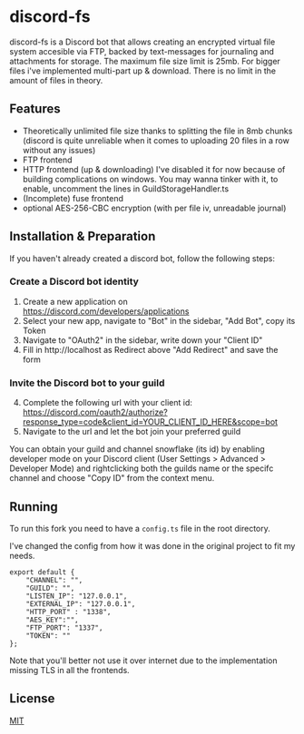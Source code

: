 # discord-fs

discord-fs is a Discord bot that allows creating an encrypted virtual file system accesible via FTP, backed by text-messages for journaling and attachments for storage. The maximum file size limit is 25mb. For bigger files i've implemented multi-part up & download. There is no limit in the amount of files in theory. 

## Features
* Theoretically unlimited file size thanks to splitting the file in 8mb chunks (discord is quite unreliable when it comes to uploading 20 files in a row without any issues)
* FTP frontend
* HTTP frontend (up & downloading) 
    I've disabled it for now because of building complications on windows. You may wanna tinker with it, to enable, uncomment the lines in GuildStorageHandler.ts
* (Incomplete) fuse frontend
* optional AES-256-CBC encryption (with per file iv, unreadable journal)

## Installation & Preparation

If you haven't already created a discord bot, follow the following steps:

### Create a Discord bot identity
1. Create a new application on https://discord.com/developers/applications
2. Select your new app, navigate to "Bot" in the sidebar, "Add Bot", copy its Token
3. Navigate to "OAuth2" in the sidebar, write down your "Client ID" 
4. Fill in http://localhost as Redirect above "Add Redirect" and save the form

### Invite the Discord bot to your guild
4. Complete the following url with your client id:
    https://discord.com/oauth2/authorize?response_type=code&client_id=YOUR_CLIENT_ID_HERE&scope=bot
5. Navigate to the url and let the bot join your preferred guild

You can obtain your guild and channel snowflake (its id) by enabling developer mode on your Discord client  (User Settings > Advanced > Developer Mode)
and rightclicking both the guilds name or the specifc channel and choose "Copy ID" from the context menu.

## Running

To run this fork you need to have a `config.ts` file in the root directory.

I've changed the config from how it was done in the original project to fit my needs.

```
export default {
    "CHANNEL": "",
    "GUILD": "",
    "LISTEN_IP": "127.0.0.1",
    "EXTERNAL_IP": "127.0.0.1",
    "HTTP_PORT" : "1338",
    "AES_KEY":"",
    "FTP_PORT": "1337",
    "TOKEN": ""
};

```

Note that you'll better not use it over internet due to the implementation missing TLS in all the frontends.

## License
[MIT](https://choosealicense.com/licenses/mit/)
